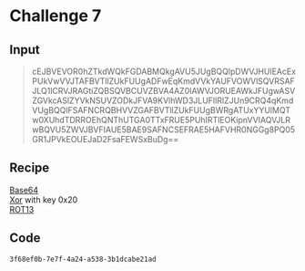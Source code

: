 # Challenge 7

## Input
> cEJBVEVOR0hZTkdWQkFGDABMQkgAVU5JUgBQQlpDWVJHUlEAcExPUkVwVVJTAFBVTllZUkFUUgADFwEqKmdVVkYAUFVOWVlSQVRSAFJLQ1lCRVJRAGtiZQBSQVBCUVZBVA4AZ0IAWVJORUEAWkJFUgwASVZGVkcASlZYVkNSUVZODkJFVA9KVlhWD3JLUFlIRlZJUn9CRQ4qKmdVUgBQQlFSAFNCRQBHVVZGAFBVTllZUkFUUgBWRgATUxYYUlMQTw0XUhdTDRROEhQNThUTGA0TTxFRUE5PUhIRTlEOKipnVVIAQVJLRwBQVU5ZWVJBVFIAUE5BAE9SAFNCSEFRAE5HAFVHR0NGGg8PQ05GR1JPVkEOUEJaD2FsaFEWSxBuDg==

## Recipe
[Base64](https://en.wikipedia.org/wiki/Base64) \
[Xor](https://en.wikipedia.org/wiki/Exclusive_or) with key 0x20 \
[ROT13](https://en.wikipedia.org/wiki/ROT13)

## Code
`3f68ef0b-7e7f-4a24-a538-3b1dcabe21ad`
